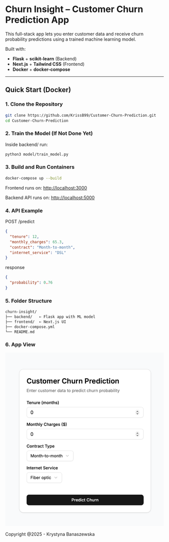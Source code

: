 # Churn Insight – Customer Churn Prediction App

This full-stack app lets you enter customer data and receive churn probability predictions using a trained machine learning model.

Built with:

- **Flask** + **scikit-learn** (Backend)
- **Next.js** + **Tailwind CSS** (Frontend)
- **Docker** + **docker-compose**

---

## Quick Start (Docker)

### 1. Clone the Repository

```bash
git clone https://github.com/KrissB99/Customer-Churn-Prediction.git
cd Customer-Churn-Prediction
```

### 2. Train the Model (If Not Done Yet)

Inside backend/ run:

```bash
python3 model/train_model.py
```

### 3. Build and Run Containers

```bash
docker-compose up --build
```

Frontend runs on: [http://localhost:3000](http://localhost:3000)

Backend API runs on: [http://localhost:5000](http://localhost:5000/docs#)

### 4. API Example

POST /predict

```json
{
  "tenure": 12,
  "monthly_charges": 65.3,
  "contract": "Month-to-month",
  "internet_service": "DSL"
}
```

response

```json
{
  "probability": 0.76
}
```

### 5. Folder Structure

```vbnet
churn-insight/
├── backend/   ← Flask app with ML model
├── frontend/  ← Next.js UI
├── docker-compose.yml
└── README.md
```

### 6. App View

![Main App View](/pictures/Screenshot%202025-05-28%20at%2013.45.39.png)

Copyright @2025 - Krystyna Banaszewska
